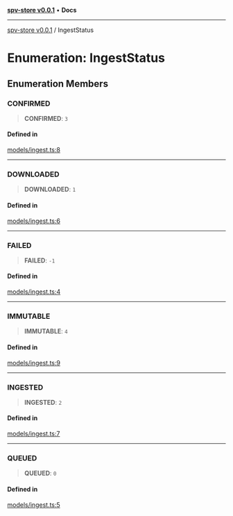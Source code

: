 [**spv-store v0.0.1**](../README.md) • **Docs**

***

[spv-store v0.0.1](../globals.md) / IngestStatus

# Enumeration: IngestStatus

## Enumeration Members

### CONFIRMED

> **CONFIRMED**: `3`

#### Defined in

[models/ingest.ts:8](https://github.com/shruggr/ts-casemod-spv/blob/3ea4eaa98b52595d9cf79b03096c7b1d167ad808/src/models/ingest.ts#L8)

***

### DOWNLOADED

> **DOWNLOADED**: `1`

#### Defined in

[models/ingest.ts:6](https://github.com/shruggr/ts-casemod-spv/blob/3ea4eaa98b52595d9cf79b03096c7b1d167ad808/src/models/ingest.ts#L6)

***

### FAILED

> **FAILED**: `-1`

#### Defined in

[models/ingest.ts:4](https://github.com/shruggr/ts-casemod-spv/blob/3ea4eaa98b52595d9cf79b03096c7b1d167ad808/src/models/ingest.ts#L4)

***

### IMMUTABLE

> **IMMUTABLE**: `4`

#### Defined in

[models/ingest.ts:9](https://github.com/shruggr/ts-casemod-spv/blob/3ea4eaa98b52595d9cf79b03096c7b1d167ad808/src/models/ingest.ts#L9)

***

### INGESTED

> **INGESTED**: `2`

#### Defined in

[models/ingest.ts:7](https://github.com/shruggr/ts-casemod-spv/blob/3ea4eaa98b52595d9cf79b03096c7b1d167ad808/src/models/ingest.ts#L7)

***

### QUEUED

> **QUEUED**: `0`

#### Defined in

[models/ingest.ts:5](https://github.com/shruggr/ts-casemod-spv/blob/3ea4eaa98b52595d9cf79b03096c7b1d167ad808/src/models/ingest.ts#L5)
